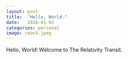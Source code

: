 ```yaml
---
layout: post
title:  "Hello, World."
date:   2016-01-02
categories: personal
image: roon3.jpeg
---
```


Hello, World! Welcome to The Relativity Transit.